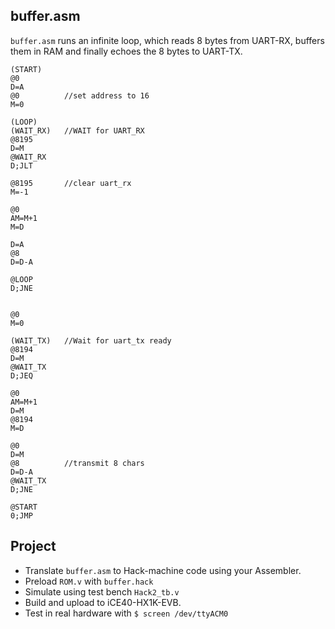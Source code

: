 ## buffer.asm

`buffer.asm` runs an infinite loop, which reads 8 bytes from UART-RX, buffers them in RAM and finally echoes the 8 bytes to UART-TX.

```
(START)
@0
D=A
@0			//set address to 16
M=0

(LOOP)
(WAIT_RX) 	//WAIT for UART_RX
@8195
D=M
@WAIT_RX
D;JLT

@8195		//clear uart_rx
M=-1

@0
AM=M+1
M=D

D=A
@8
D=D-A

@LOOP
D;JNE


@0
M=0

(WAIT_TX)	//Wait for uart_tx ready
@8194
D=M
@WAIT_TX
D;JEQ

@0
AM=M+1
D=M
@8194
M=D

@0
D=M
@8			//transmit 8 chars
D=D-A
@WAIT_TX
D;JNE

@START
0;JMP
```

## Project
* Translate `buffer.asm` to Hack-machine code using your Assembler.
* Preload `ROM.v` with `buffer.hack`
* Simulate using test bench `Hack2_tb.v`
* Build and upload to iCE40-HX1K-EVB.
* Test in real hardware with
`$ screen /dev/ttyACM0`
